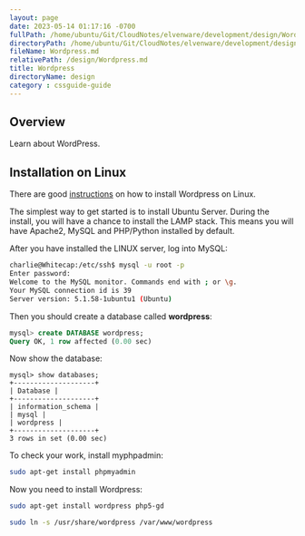 ```yaml
---
layout: page
date: 2023-05-14 01:17:16 -0700
fullPath: /home/ubuntu/Git/CloudNotes/elvenware/development/design/Wordpress.md
directoryPath: /home/ubuntu/Git/CloudNotes/elvenware/development/design
fileName: Wordpress.md
relativePath: /design/Wordpress.md
title: Wordpress
directoryName: design
category : cssguide-guide
---
```


## Overview

Learn about WordPress.

## Installation on Linux

There are good [instructions](http://codex.wordpress.org/Installing_WordPress) on how to install Wordpress on Linux.

The simplest way to get started is to install Ubuntu Server. During the install, you will have a chance to install the LAMP stack. This means you will have Apache2, MySQL and PHP/Python installed by default.

After you have installed the LINUX server, log into MySQL:


```bash
charlie@Whitecap:/etc/ssh$ mysql -u root -p
Enter password:
Welcome to the MySQL monitor. Commands end with ; or \g.
Your MySQL connection id is 39
Server version: 5.1.58-1ubuntu1 (Ubuntu)
```

Then you should create a database called **wordpress**:

```sql
mysql> create DATABASE wordpress;
Query OK, 1 row affected (0.00 sec)
```

Now show the database:

```code
mysql> show databases;
+--------------------+
| Database |
+--------------------+
| information_schema |
| mysql |
| wordpress |
+--------------------+
3 rows in set (0.00 sec)
```

To check your work, install myphpadmin:

```bash
sudo apt-get install phpmyadmin
```

Now you need to install Wordpress:

```bash
sudo apt-get install wordpress php5-gd
```

```bash
sudo ln -s /usr/share/wordpress /var/www/wordpress
```
